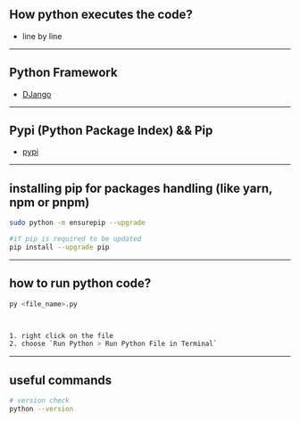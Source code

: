 ## How python executes the code?

- line by line

---

## Python Framework

- [DJango](https://www.djangoproject.com/)

---

## Pypi (Python Package Index) && Pip

- [pypi](https://pypi.org)

---

## installing pip for packages handling (like yarn, npm or pnpm)

```sh
sudo python -m ensurepip --upgrade

#if pip is required to be updated
pip install --upgrade pip
```
---

## how to run python code?

```sh
py <file_name>.py



1. right click on the file
2. choose `Run Python > Run Python File in Terminal`
```
---

## useful commands

```sh
# version check
python --version
```
